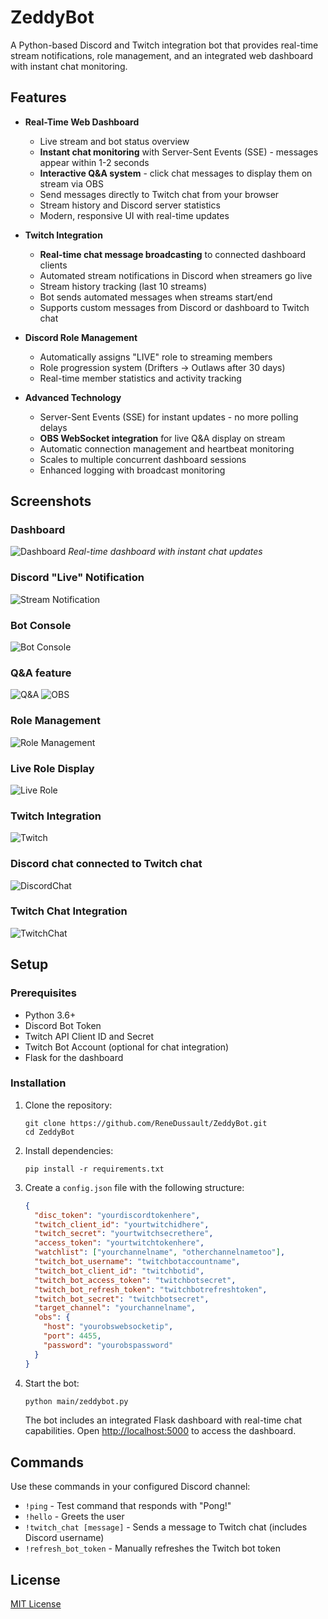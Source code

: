 # ZeddyBot

A Python-based Discord and Twitch integration bot that provides real-time stream notifications, role management, and an integrated web dashboard with instant chat monitoring.

## Features

- **Real-Time Web Dashboard**

  - Live stream and bot status overview
  - **Instant chat monitoring** with Server-Sent Events (SSE) - messages appear within 1-2 seconds
  - **Interactive Q&A system** - click chat messages to display them on stream via OBS
  - Send messages directly to Twitch chat from your browser
  - Stream history and Discord server statistics
  - Modern, responsive UI with real-time updates

- **Twitch Integration**

  - **Real-time chat message broadcasting** to connected dashboard clients
  - Automated stream notifications in Discord when streamers go live
  - Stream history tracking (last 10 streams)
  - Bot sends automated messages when streams start/end
  - Supports custom messages from Discord or dashboard to Twitch chat

- **Discord Role Management**

  - Automatically assigns "LIVE" role to streaming members
  - Role progression system (Drifters → Outlaws after 30 days)
  - Real-time member statistics and activity tracking

- **Advanced Technology**
  - Server-Sent Events (SSE) for instant updates - no more polling delays
  - **OBS WebSocket integration** for live Q&A display on stream
  - Automatic connection management and heartbeat monitoring
  - Scales to multiple concurrent dashboard sessions
  - Enhanced logging with broadcast monitoring

## Screenshots

### Dashboard

![Dashboard](https://github.com/ReneDussault/ZeddyBot/blob/main/screenshots/dashboard.png)
_Real-time dashboard with instant chat updates_

### Discord "Live" Notification

![Stream Notification](https://github.com/ReneDussault/ZeddyBot/blob/main/screenshots/notif.png)

### Bot Console

![Bot Console](https://github.com/ReneDussault/ZeddyBot/blob/main/screenshots/terminal.png)

### Q&A feature

![Q&A](https://github.com/ReneDussault/ZeddyBot/blob/main/screenshots/Q&A.png)
![OBS](https://github.com/ReneDussault/ZeddyBot/blob/main/screenshots/OBS.png)

### Role Management

![Role Management](https://github.com/ReneDussault/ZeddyBot/blob/main/screenshots/live_role.png)

### Live Role Display

![Live Role](https://github.com/ReneDussault/ZeddyBot/blob/main/screenshots/live.bmp)

### Twitch Integration

![Twitch](https://github.com/ReneDussault/ZeddyBot/blob/main/screenshots/twitch.png)

### Discord chat connected to Twitch chat

![DiscordChat](https://github.com/ReneDussault/ZeddyBot/blob/main/screenshots/discord.png)

### Twitch Chat Integration

![TwitchChat](https://github.com/ReneDussault/ZeddyBot/blob/main/screenshots/twitchchat.png)

## Setup

### Prerequisites

- Python 3.6+
- Discord Bot Token
- Twitch API Client ID and Secret
- Twitch Bot Account (optional for chat integration)
- Flask for the dashboard

### Installation

1. Clone the repository:

   ```
   git clone https://github.com/ReneDussault/ZeddyBot.git
   cd ZeddyBot
   ```

2. Install dependencies:

   ```
   pip install -r requirements.txt
   ```

3. Create a `config.json` file with the following structure:

   ```json
   {
     "disc_token": "yourdiscordtokenhere",
     "twitch_client_id": "yourtwitchidhere",
     "twitch_secret": "yourtwitchsecrethere",
     "access_token": "yourtwitchtokenhere",
     "watchlist": ["yourchannelname", "otherchannelnametoo"],
     "twitch_bot_username": "twitchbotaccountname",
     "twitch_bot_client_id": "twitchbotid",
     "twitch_bot_access_token": "twitchbotsecret",
     "twitch_bot_refresh_token": "twitchbotrefreshtoken",
     "twitch_bot_secret": "twitchbotsecret",
     "target_channel": "yourchannelname",
     "obs": {
       "host": "yourobswebsocketip",
       "port": 4455,
       "password": "yourobspassword"
     }
   }
   ```

4. Start the bot:

   ```bash
   python main/zeddybot.py
   ```

   The bot includes an integrated Flask dashboard with real-time chat capabilities.
   Open [http://localhost:5000](http://localhost:5000) to access the dashboard.

## Commands

Use these commands in your configured Discord channel:

- `!ping` - Test command that responds with "Pong!"
- `!hello` - Greets the user
- `!twitch_chat [message]` - Sends a message to Twitch chat (includes Discord username)
- `!refresh_bot_token` - Manually refreshes the Twitch bot token

## License

[MIT License](https://github.com/ReneDussault/ZeddyBot/blob/main/LICENSE.txt)
